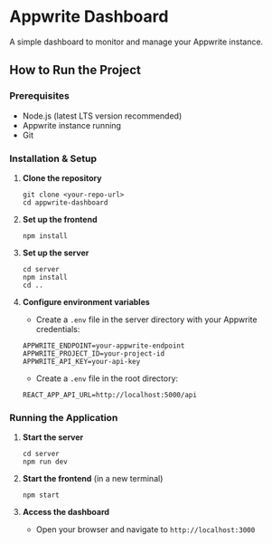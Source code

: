 # Appwrite Dashboard

A simple dashboard to monitor and manage your Appwrite instance.

## How to Run the Project

### Prerequisites

- Node.js (latest LTS version recommended)
- Appwrite instance running
- Git

### Installation & Setup

1. **Clone the repository**
   ```
   git clone <your-repo-url>
   cd appwrite-dashboard
   ```

2. **Set up the frontend**
   ```
   npm install
   ```

3. **Set up the server**
   ```
   cd server
   npm install
   cd ..
   ```

4. **Configure environment variables**
   - Create a `.env` file in the server directory with your Appwrite credentials:
   ```
   APPWRITE_ENDPOINT=your-appwrite-endpoint
   APPWRITE_PROJECT_ID=your-project-id
   APPWRITE_API_KEY=your-api-key
   ```
   - Create a `.env` file in the root directory:
   ```
   REACT_APP_API_URL=http://localhost:5000/api
   ```

### Running the Application

1. **Start the server**
   ```
   cd server
   npm run dev
   ```

2. **Start the frontend** (in a new terminal)
   ```
   npm start
   ```

3. **Access the dashboard**
   - Open your browser and navigate to `http://localhost:3000`
